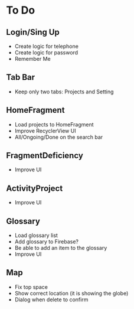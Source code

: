 # To Do

## Login/Sing Up

* Create logic for telephone
* Create logic for password
* Remember Me

## Tab Bar

* Keep only two tabs: Projects and Setting

## HomeFragment

* Load projects to HomeFragment
* Improve RecyclerView UI
* All/Ongoing/Done on the search bar

## FragmentDeficiency

* Improve UI

## ActivityProject

* Improve UI

## Glossary

* Load glossary list
* Add glossary to Firebase?
* Be able to add an item to the glossary
* Improve UI

## Map

* Fix top space
* Show correct location (it is showing the globe)
* Dialog when delete to confirm
